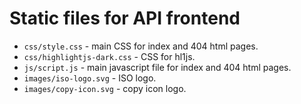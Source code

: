 # Static files for API frontend

* `css/style.css` - main CSS for index and 404 html pages.
* `css/highlightjs-dark.css` - CSS for hl1js.
* `js/script.js` - main javascript file for index and 404 html pages.
* `images/iso-logo.svg` - ISO logo.
* `images/copy-icon.svg` - copy icon logo.